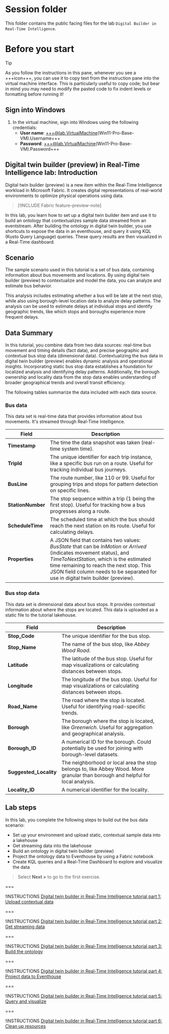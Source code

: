 # Session folder

This folder contains the public facing files for the lab `Digital Builder in Real-Time Intelligence`.

# Before you start

> [!TIP]
> As you follow the instructions in this pane, whenever you see a +++icon+++, you can use it to copy text from the instruction pane into the virtual machine interface. This is particularly useful to copy code; but bear in mind you may need to modify the pasted code to fix indent levels or formatting before running it!

## Sign into Windows

1. In the virtual machine, sign into Windows using the following credentials:
   - **User name**: +++@lab.VirtualMachine(Win11-Pro-Base-VM).Username+++
   - **Password**: +++@lab.VirtualMachine(Win11-Pro-Base-VM).Password+++

## Digital twin builder (preview) in Real-Time Intelligence lab: Introduction

Digital twin builder (preview) is a new item within the Real-Time Intelligence workload in Microsoft Fabric. It creates digital representations of real-world environments to optimize physical operations using data.

> [!INCLUDE Fabric feature-preview-note]

In this lab, you learn how to set up a digital twin builder item and use it to build an ontology that contextualizes sample data streamed from an eventstream. After building the ontology in digital twin builder, you use shortcuts to expose the data in an eventhouse, and query it using KQL (Kusto Query Language) queries. These query results are then visualized in a Real-Time dashboard.

## Scenario

The sample scenario used in this tutorial is a set of bus data, containing information about bus movements and locations. By using digital twin builder (preview) to contextualize and model the data, you can analyze and estimate bus behavior.

This analysis includes estimating whether a bus will be late at the next stop, while also using borough-level location data to analyze delay patterns. The analysis can be used to estimate delays at individual stops and identify geographic trends, like which stops and boroughs experience more frequent delays.

## Data Summary

In this tutorial, you combine data from two data sources: real-time bus movement and timing details (fact data), and precise geographic and contextual bus stop data (dimensional data). Contextualizing the bus data in digital twin builder (preview) enables dynamic analysis and operational insights. Incorporating static bus stop data establishes a foundation for localized analysis and identifying delay patterns. Additionally, the borough ownership and locality data from the stop data enables understanding of broader geographical trends and overall transit efficiency.

The following tables summarize the data included with each data source.

### Bus data

This data set is real-time data that provides information about bus movements. It's streamed through Real-Time Intelligence.

| Field | Description |
|-------|-------------|
| **Timestamp** | The time the data snapshot was taken (real-time system time). |
| **TripId** | The unique identifier for each trip instance, like a specific bus run on a route. Useful for tracking individual bus journeys. |
| **BusLine** | The route number, like 110 or 99. Useful for grouping trips and stops for pattern detection on specific lines. |
| **StationNumber** | The stop sequence within a trip (1 being the first stop). Useful for tracking how a bus progresses along a route. |
| **ScheduleTime** | The scheduled time at which the bus should reach the next station on its route. Useful for calculating delays. |
| **Properties** | A JSON field that contains two values: *BusState* that can be *InMotion* or *Arrived* (indicates movement status), and *TimeToNextStation*, which is the estimated time remaining to reach the next stop. This JSON field column needs to be separated for use in digital twin builder (preview). |

### Bus stop data

This data set is dimensional data about bus stops. It provides contextual information about where the stops are located. This data is uploaded as a static file to the tutorial lakehouse.

| Field | Description |
|-------|-------------|
| **Stop_Code** | The unique identifier for the bus stop. |
| **Stop_Name** | The name of the bus stop, like *Abbey Wood Road*. |
| **Latitude** | The latitude of the bus stop. Useful for map visualizations or calculating distances between stops. |
| **Longitude** | The longitude of the bus stop. Useful for map visualizations or calculating distances between stops. |
| **Road_Name** | The road where the stop is located. Useful for identifying road-specific trends. |
| **Borough** | The borough where the stop is located, like *Greenwich*. Useful for aggregation and geographical analysis. |
| **Borough_ID** | A numerical ID for the borough. Could potentially be used for joining with borough-level datasets. |
| **Suggested_Locality** | The neighborhood or local area the stop belongs to, like Abbey Wood. More granular than borough and helpful for local analysis. |
| **Locality_ID** | A numerical identifier for the locality. |

## Lab steps

In this lab, you complete the following steps to build out the bus data scenario:

- Set up your environment and upload static, contextual sample data into a lakehouse
- Get streaming data into the lakehouse
- Build an ontology in digital twin builder (preview)
- Project the ontology data to Eventhouse by using a Fabric notebook
- Create KQL queries and a Real-Time Dashboard to explore and visualize the data

> Select **Next >** to go to the first exercise.

===

!INSTRUCTIONS [Digital twin builder in Real-Time Intelligence tutorial part 1: Upload contextual data](https://raw.githubusercontent.com/microsoft/Digital-twin-builder-in-Real-Time-Intelligence/main/lab/tutorial-rti-1-upload-contextual-data.md)

===

!INSTRUCTIONS [Digital twin builder in Real-Time Intelligence tutorial part 2: Get streaming data](https://raw.githubusercontent.com/microsoft/Digital-twin-builder-in-Real-Time-Intelligence/main/lab/tutorial-rti-2-get-streaming-data.md)

===

!INSTRUCTIONS [Digital twin builder in Real-Time Intelligence tutorial part 3: Build the ontology](https://raw.githubusercontent.com/microsoft/Digital-twin-builder-in-Real-Time-Intelligence/main/lab/tutorial-rti-3-build-ontology.md)

===

!INSTRUCTIONS [Digital twin builder in Real-Time Intelligence tutorial part 4: Project data to Eventhouse](https://raw.githubusercontent.com/microsoft/Digital-twin-builder-in-Real-Time-Intelligence/main/lab/tutorial-rti-4-project-eventhouse.md)

===

!INSTRUCTIONS [Digital twin builder in Real-Time Intelligence tutorial part 5: Query and visualize](https://raw.githubusercontent.com/microsoft/Digital-twin-builder-in-Real-Time-Intelligence/main/lab/tutorial-rti-5-query-and-visualize.md)

===

!INSTRUCTIONS [Digital twin builder in Real-Time Intelligence tutorial part 6: Clean up resources](https://raw.githubusercontent.com/microsoft/Digital-twin-builder-in-Real-Time-Intelligence/main/lab/tutorial-rti-6-clean-up-resources.md)
